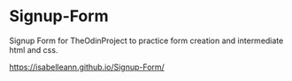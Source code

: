 # Signup-Form
Signup Form for TheOdinProject to practice form creation and intermediate html and css.

https://isabelleann.github.io/Signup-Form/
